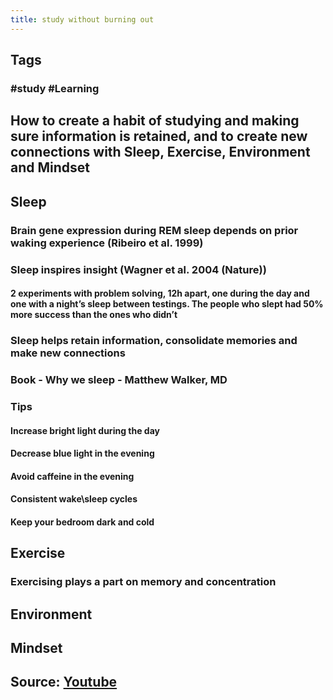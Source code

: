 ```yaml
---
title: study without burning out
---
```


## Tags
### #study #Learning
## How to create a habit of studying and making sure information is retained, and to create new connections with Sleep, Exercise, Environment and Mindset
## Sleep
### Brain gene expression during REM sleep depends on prior waking experience (Ribeiro et al. 1999)
### Sleep inspires insight (Wagner et al. 2004 (Nature))
#### 2 experiments with problem solving, 12h apart, one during the day and one with a night’s sleep between testings. The people who slept had 50% more success than the ones who didn’t
### Sleep helps retain information, consolidate memories and make new connections
### Book - Why we sleep - Matthew Walker, MD
### Tips
#### Increase bright light during the day
#### Decrease blue light in the evening
#### Avoid caffeine in the evening
#### Consistent wake\sleep cycles
#### Keep your bedroom dark and cold
## Exercise
### Exercising plays a part on memory and concentration
###
## Environment
## Mindset
## Source: [Youtube](https://youtu.be/FARXrLsBNJY)
